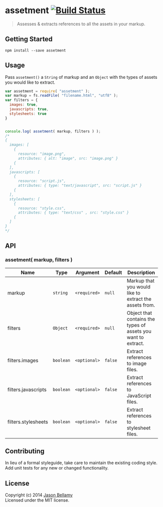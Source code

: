 # assetment [![Build Status](https://travis-ci.org/jasonbellamy/assetment.png?branch=master)](https://travis-ci.org/jasonbellamy/assetment)

> Assesses & extracts references to all the assets in your markup.


## Getting Started

```
npm install --save assetment
```


## Usage

Pass `assetment()` a `String` of markup and an `Object` with the types of assets you would like to extract.
```javascript
var assetment = require( "assetment" );
var markup = fs.readFile( "filename.html", "utf8" );
var filters = {
  images: true,
  javascripts: true,
  stylesheets: true
}


console.log( assetment( markup, filters ) );
/*
{
  images: [
    {
      resource: "image.png",
      attributes: { alt: "image", src: "image.png" }
    {
  ],
  javascripts: [
    {
      resource: "script.js",
      attributes: { type: "text/javascript", src: "script.js" }
    {
  ],
  stylesheets: [
    {
      resource: "style.css",
      attributes: { type: "text/css" , src: "style.css" }
    {
  ]
}
*/
```


## API

### assetment( markup, filters )

Name                | Type      | Argument     | Default | Description
--------------------|-----------|--------------|---------|--------------
markup              | `string`  | `<required>` | `null`  | Markup that you would like to extract the assets from.
filters             | `Object`  | `<required>` | `null`  | Object that contains the types of assets you want to extract.
filters.images      | `boolean` | `<optional>` | `false` | Extract references to image files.
filters.javascripts | `boolean` | `<optional>` | `false` | Extract references to JavaScript files.
filters.stylesheets | `boolean` | `<optional>` | `false` | Extract references to stylesheet files.


## Contributing
In lieu of a formal styleguide, take care to maintain the existing coding style. Add unit tests for any new or changed functionality.


## License
Copyright (c) 2014 [Jason Bellamy ](http://jasonbellamy.com)  
Licensed under the MIT license.
